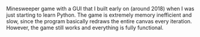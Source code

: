 Minesweeper game with a GUI that I built early on (around 2018) when I was just starting to learn Python. 
The game is extremely memory inefficient and slow, since the program basically redraws the entire canvas every iteration.
However, the game still works and everything is fully functional.
